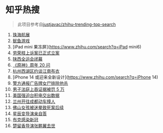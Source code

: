 # 知乎热搜

> 此项目参考自[justjavac/zhihu-trending-top-search](https://github.com/justjavac/zhihu-trending-top-search/blob/main/utils.ts)

<!-- BEGIN -->
  <!-- 最后更新时间:Tue Sep 28 2021 09:10:29 GMT+0000 (Coordinated Universal Time) -->
  1. [珠海航展](https://www.zhihu.com/search?q=珠海航展)
1. [鱿鱼游戏](https://www.zhihu.com/search?q=鱿鱼游戏)
1. [iPad mini 果冻屏](https://www.zhihu.com/search?q=iPad mini6)
1. [劳荣枝上诉案已正式立案](https://www.zhihu.com/search?q=劳荣枝)
1. [陕西全运会闭幕](https://www.zhihu.com/search?q=全运会)
1. [《原神》周年 20 问](https://www.zhihu.com/search?q=原神)
1. [杭州西湖区约谈江南布衣](https://www.zhihu.com/search?q=江南布衣)
1. [iPhone 14 或迎来全新设计](https://www.zhihu.com/search?q=iPhone 14)
1. [警方通报广告牌女尸排除他杀](https://www.zhihu.com/search?q=广告牌)
1. [男子法庭上吞证据被罚 5 万](https://www.zhihu.com/search?q=吞证据)
1. [美国强迫台积电交出数据](https://www.zhihu.com/search?q=台积电)
1. [兰州开往成都动车撞人](https://www.zhihu.com/search?q=动车撞人)
1. [佛山女孩被迷晕致死案后续](https://www.zhihu.com/search?q=佛山女孩)
1. [星辰变导演亲自答](https://www.zhihu.com/search?q=星辰变)
1. [布克感染新冠](https://www.zhihu.com/search?q=布克)
1. [楚留香导演张鹏翼去世](https://www.zhihu.com/search?q=张鹏翼)
  <!-- END -->